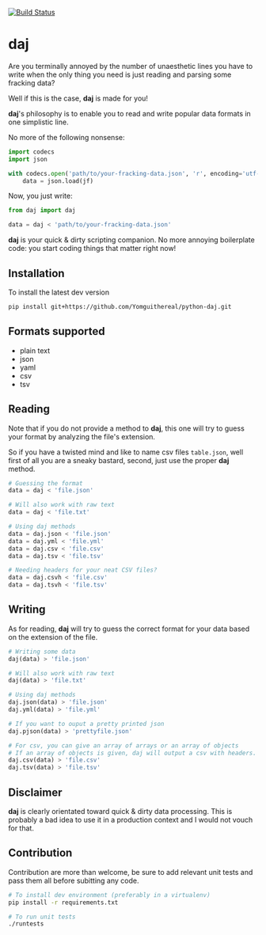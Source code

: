 [![Build Status](https://travis-ci.org/Yomguithereal/python-daj.svg)](https://travis-ci.org/Yomguithereal/python-daj)

# daj

Are you terminally annoyed by the number of unaesthetic lines you have to write when the only thing you need is just reading and parsing some fracking data?

Well if this is the case, **daj** is made for you!

**daj**'s philosophy is to enable you to read and write popular data formats in one simplistic line.

No more of the following nonsense:

```python
import codecs
import json

with codecs.open('path/to/your-fracking-data.json', 'r', encoding='utf-8') as jf:
    data = json.load(jf)
```

Now, you just write:

```python
from daj import daj

data = daj < 'path/to/your-fracking-data.json'
```

**daj** is your quick & dirty scripting companion. No more annoying boilerplate code: you start coding things that matter right now!

## Installation

To install the latest dev version
```bash
pip install git+https://github.com/Yomguithereal/python-daj.git
```

## Formats supported

* plain text
* json
* yaml
* csv
* tsv

## Reading
Note that if you do not provide a method to **daj**, this one will try to guess your format by analyzing the file's extension.

So if you have a twisted mind and like to name csv files `table.json`, well first of all you are a sneaky bastard, second, just use the proper **daj** method.

```python
# Guessing the format
data = daj < 'file.json'

# Will also work with raw text
data = daj < 'file.txt'

# Using daj methods
data = daj.json < 'file.json'
data = daj.yml < 'file.yml'
data = daj.csv < 'file.csv'
data = daj.tsv < 'file.tsv'

# Needing headers for your neat CSV files?
data = daj.csvh < 'file.csv'
data = daj.tsvh < 'file.tsv'
```

## Writing
As for reading, **daj** will try to guess the correct format for your data based on the extension of the file.

```python
# Writing some data
daj(data) > 'file.json'

# Will also work with raw text
daj(data) > 'file.txt'

# Using daj methods
daj.json(data) > 'file.json'
daj.yml(data) > 'file.yml'

# If you want to ouput a pretty printed json
daj.pjson(data) > 'prettyfile.json'

# For csv, you can give an array of arrays or an array of objects
# If an array of objects is given, daj will output a csv with headers.
daj.csv(data) > 'file.csv'
daj.tsv(data) > 'file.tsv'
```

## Disclaimer
**daj** is clearly orientated toward quick & dirty data processing. This is probably a bad idea to use it in a production context and I would not vouch for that.

## Contribution
Contribution are more than welcome, be sure to add relevant unit tests and pass them all before subitting any code.

```bash
# To install dev environment (preferably in a virtualenv)
pip install -r requirements.txt

# To run unit tests
./runtests
```
